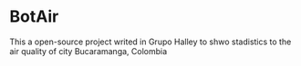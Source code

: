 # BotAir
This a open-source project writed in Grupo Halley to shwo stadistics to the air quality of city  Bucaramanga, Colombia 
